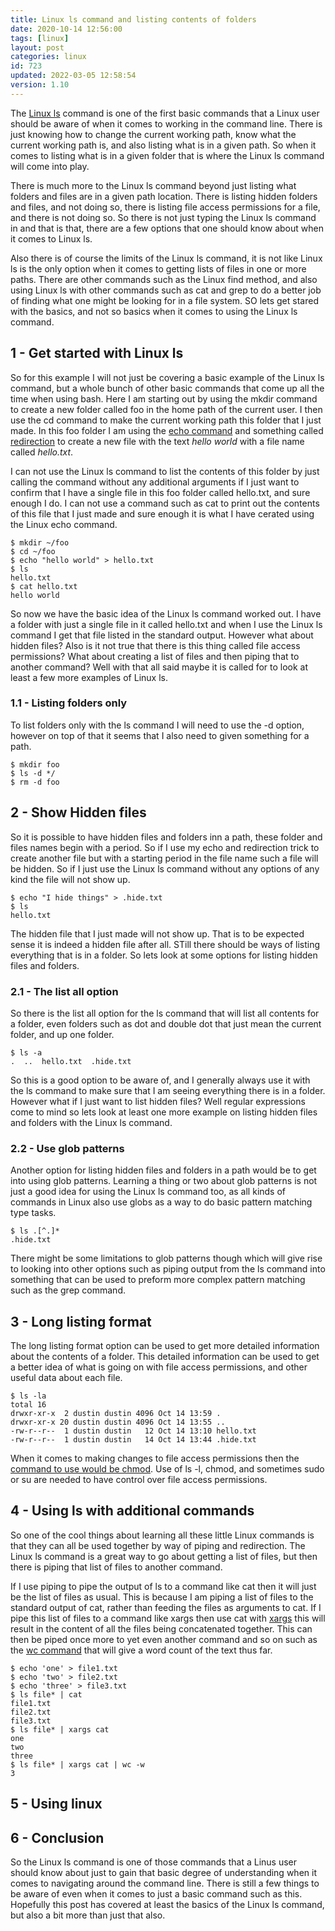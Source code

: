 ```yaml
---
title: Linux ls command and listing contents of folders
date: 2020-10-14 12:56:00
tags: [linux]
layout: post
categories: linux
id: 723
updated: 2022-03-05 12:58:54
version: 1.10
---
```


The [Linux ls](https://www.thegeekdiary.com/basic-ls-command-examples-in-linux/) command is one of the first basic commands that a Linux user should be aware of when it comes to working in the command line. There is just knowing how to change the current working path, know what the current working path is, and also listing what is in a given path. So when it comes to listing what is in a given folder that is where the Linux ls command will come into play.

There is much more to the Linux ls command beyond just listing what folders and files are in a given path location. There is listing hidden folders and files, and not doing so, there is listing file access permissions for a file, and there is not doing so. So there is not just typing the Linux ls command in and that is that, there are a few options that one should know about when it comes to Linux ls.

Also there is of course the limits of the Linux ls command, it is not like Linux ls is the only option when it comes to getting lists of files in one or more paths. There are other commands such as the Linux find method, and also using Linux ls with other commands such as cat and grep to do a better job of finding what one might be looking for in a file system. SO lets get stared with the basics, and not so basics when it comes to using the Linux ls command.

<!-- more -->

## 1 - Get started with Linux ls

So for this example I will not just be covering a basic example of the Linux ls command, but a whole bunch of other basic commands that come up all the time when using bash. Here I am starting out by using the mkdir command to create a new folder called foo in the home path of the current user. I then use the cd command to make the current working path this folder that I just made. In this foo folder I am using the [echo command](/2019/08/15/linux-echo/) and something called [redirection](/2020/10/02/linux-redirection/) to create a new file with the text _hello world_ with a file name called _hello.txt_.

I can not use the Linux ls command to list the contents of this folder by just calling the command without any additional arguments if I just want to confirm that I have a single file in this foo folder called hello.txt, and sure enough I do. I can not use a command such as cat to print out the contents of this file that I just made and sure enough it is what I have cerated using the Linux echo command.

```
$ mkdir ~/foo
$ cd ~/foo
$ echo "hello world" > hello.txt
$ ls
hello.txt
$ cat hello.txt
hello world
```

So now we have the basic idea of the Linux ls command worked out. I have a folder with just a single file in it called hello.txt and when I use the Linux ls command I get that file listed in the standard output. However what about hidden files? Also is it not true that there is this thing called file access permissions? What about creating a list of files and then piping that to another command? Well with that all said maybe it is called for to look at least a few more examples of Linux ls.

### 1.1 - Listing folders only

To list folders only with the ls command I will need to use the -d option, however on top of that it seems that I also need to given something for a path.

```
$ mkdir foo
$ ls -d */
$ rm -d foo
```

## 2 - Show Hidden files

So it is possible to have hidden files and folders inn a path, these folder and files names begin with a period. So if I use my echo and redirection trick to create another file but with a starting period in the file name such a file will be hidden. So if I just use the Linux ls command without any options of any kind the file will not show up.

```
$ echo "I hide things" > .hide.txt
$ ls
hello.txt
```

The hidden file that I just made will not show up. That is to be expected sense it is indeed a hidden file after all. STill there should be ways of listing everything that is in a folder. So lets look at some options for listing hidden files and folders.

### 2.1 - The list all option

So there is the list all option for the ls command that will list all contents for a folder, even folders such as dot and double dot that just mean the current folder, and up one folder.

```
$ ls -a
.  ..  hello.txt  .hide.txt
```

So this is a good option to be aware of, and I generally always use it with the ls command to make sure that I am seeing everything there is in a folder. However what if I just want to list hidden files? Well regular expressions come to mind so lets look at least one more example on listing hidden files and folders with the Linux ls command.

### 2.2 - Use glob patterns

Another option for listing hidden files and folders in a path would be to get into using glob patterns. Learning a thing or two about glob patterns is not just a good idea for using the Linux ls command too, as all kinds of commands in Linux also use globs as a way to do basic pattern matching type tasks.

```
$ ls .[^.]*
.hide.txt
```

There might be some limitations to glob patterns though which will give rise to looking into other options such as piping output from the ls command into something that can be used to preform more complex pattern matching such as the grep command.

## 3 - Long listing format

The long listing format option can be used to get more detailed information about the contents of a folder. This detailed information can be used to get a better idea of what is going on with file access permissions, and other useful data about each file.

```
$ ls -la
total 16
drwxr-xr-x  2 dustin dustin 4096 Oct 14 13:59 .
drwxr-xr-x 20 dustin dustin 4096 Oct 14 13:55 ..
-rw-r--r--  1 dustin dustin   12 Oct 14 13:10 hello.txt
-rw-r--r--  1 dustin dustin   14 Oct 14 13:44 .hide.txt
```

When it comes to making changes to file access permissions then the [command to use would be chmod](/2020/11/13/linux-chmod/). Use of ls -l, chmod, and sometimes sudo or su are needed to have control over file access permissions.

## 4 - Using ls with additional commands

So one of the cool things about learning all these little Linux commands is that they can all be used together by way of piping and redirection. The Linux ls command is a great way to go about getting a list of files, but then there is piping that list of files to another command.

If I use piping to pipe the output of ls to a command like cat then it will just be the list of files as usual. This is because I am piping a list of files to the standard output of cat, rather than feeding the files as arguments to cat. If I pipe this list of files to a command like xargs then use cat with [xargs](/2020/09/26/linux-xargs/) this will result in the content of all the files being concatenated together. This can then be piped once more to yet even another command and so on such as the [wc command](/2020/10/13/linux-wc/) that will give a word count of the text thus far.

```
$ echo 'one' > file1.txt
$ echo 'two' > file2.txt
$ echo 'three' > file3.txt
$ ls file* | cat 
file1.txt
file2.txt
file3.txt
$ ls file* | xargs cat
one
two
three
$ ls file* | xargs cat | wc -w
3
```

## 5 - Using linux

## 6 - Conclusion

So the Linux ls command is one of those commands that a Linus user should know about just to gain that basic degree of understanding when it comes to navigating around the command line. There is still a few things to be aware of even when it comes to just a basic command such as this. Hopefully this post has covered at least the basics of the Linux ls command, but also a bit more than just that also.